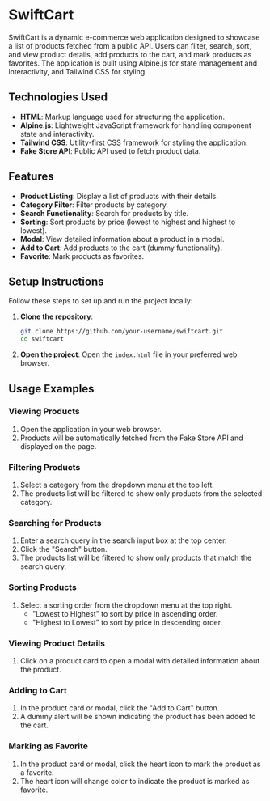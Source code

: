 # SwiftCart

SwiftCart is a dynamic e-commerce web application designed to showcase a list of products fetched from a public API. Users can filter, search, sort, and view product details, add products to the cart, and mark products as favorites. The application is built using Alpine.js for state management and interactivity, and Tailwind CSS for styling.

## Technologies Used

- **HTML**: Markup language used for structuring the application.
- **Alpine.js**: Lightweight JavaScript framework for handling component state and interactivity.
- **Tailwind CSS**: Utility-first CSS framework for styling the application.
- **Fake Store API**: Public API used to fetch product data.

## Features

- **Product Listing**: Display a list of products with their details.
- **Category Filter**: Filter products by category.
- **Search Functionality**: Search for products by title.
- **Sorting**: Sort products by price (lowest to highest and highest to lowest).
- **Modal**: View detailed information about a product in a modal.
- **Add to Cart**: Add products to the cart (dummy functionality).
- **Favorite**: Mark products as favorites.

## Setup Instructions

Follow these steps to set up and run the project locally:

1. **Clone the repository**:
    ```bash
    git clone https://github.com/your-username/swiftcart.git
    cd swiftcart
    ```

2. **Open the project**:
    Open the `index.html` file in your preferred web browser.

## Usage Examples

### Viewing Products

1. Open the application in your web browser.
2. Products will be automatically fetched from the Fake Store API and displayed on the page.

### Filtering Products

1. Select a category from the dropdown menu at the top left.
2. The products list will be filtered to show only products from the selected category.

### Searching for Products

1. Enter a search query in the search input box at the top center.
2. Click the "Search" button.
3. The products list will be filtered to show only products that match the search query.

### Sorting Products

1. Select a sorting order from the dropdown menu at the top right.
    - "Lowest to Highest" to sort by price in ascending order.
    - "Highest to Lowest" to sort by price in descending order.

### Viewing Product Details

1. Click on a product card to open a modal with detailed information about the product.

### Adding to Cart

1. In the product card or modal, click the "Add to Cart" button.
2. A dummy alert will be shown indicating the product has been added to the cart.

### Marking as Favorite

1. In the product card or modal, click the heart icon to mark the product as a favorite.
2. The heart icon will change color to indicate the product is marked as favorite.
